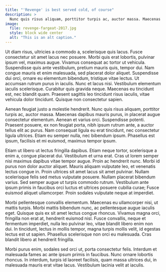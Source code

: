 ```yaml
---
title: "'Revenge' is best served cold, of course"
description: >
  Nunc quis risus aliquam, porttitor turpis ac, auctor massa. Maecenas dapibus mauris purus, in placerat augue consectetur elementum. Aenean et varius orci.
image: 
  file: revenge-fargeat-2017.jpg
  style: block wide center
  alt: "This is an alt caption."
---
```

Ut diam risus, ultricies a commodo a, scelerisque quis lacus. Fusce consectetur sit amet lacus nec posuere. Morbi quis erat lobortis, pulvinar ipsum vel, maximus augue. Vivamus consequat ac tortor ut vehicula. Suspendisse quis ante vestibulum, pretium mauris quis, tempor dui.<!--more--> Nam congue mauris et enim malesuada, sed placerat dolor aliquet. Suspendisse dui orci, ornare eu elementum bibendum, tristique vitae lectus. Ut accumsan rutrum purus in iaculis. Nunc et lacus nisi. Vestibulum elementum iaculis scelerisque. Curabitur quis gravida neque. Maecenas eu tincidunt est, nec blandit quam. Praesent sagittis leo tincidunt risus iaculis, vitae vehicula dolor tincidunt. Quisque non consectetur sapien.

Aenean feugiat justo a molestie hendrerit. Nunc quis risus aliquam, porttitor turpis ac, auctor massa. Maecenas dapibus mauris purus, in placerat augue consectetur elementum. Aenean et varius orci. Suspendisse potenti. Praesent posuere, ex non feugiat porta, nibh ipsum rutrum ante, a auctor tellus elit ac purus. Nam consequat ligula eu erat tincidunt, nec consectetur ligula ultrices. Etiam eu semper nulla, nec bibendum ipsum. Phasellus est ipsum, facilisis et mi euismod, maximus tempor ipsum.

Etiam ut libero ut lectus fringilla dapibus. Etiam neque tortor, scelerisque a enim a, congue placerat dui. Vestibulum et urna erat. Cras ut lorem semper nisi maximus dapibus vitae tempor augue. Proin ac hendrerit nunc. Morbi id purus non dolor auctor aliquet. Mauris aliquam vulputate leo, et venenatis lectus congue in. Proin ultrices sit amet lacus sit amet pulvinar. Nullam scelerisque felis sed metus vulputate posuere. Nullam placerat bibendum varius. Sed semper augue ut turpis commodo rutrum. Vestibulum ante ipsum primis in faucibus orci luctus et ultrices posuere cubilia curae; Fusce euismod aliquet ullamcorper. Proin sodales vulputate neque at imperdiet.

Morbi pellentesque convallis elementum. Maecenas eu ullamcorper nisi, ut mattis turpis. Morbi mattis bibendum nunc, ac pellentesque augue iaculis eget. Quisque quis ex sit amet lectus congue rhoncus. Vivamus magna orci, fringilla non erat at, hendrerit euismod nisl. Fusce convallis, neque et fermentum imperdiet, nulla leo pulvinar leo, vitae blandit libero enim non dui. In tincidunt, lectus in mollis tempor, magna turpis mollis velit, id egestas lectus est ut sapien. Phasellus scelerisque non orci eu malesuada. Cras blandit libero at hendrerit fringilla.

Morbi purus enim, sodales sed orci ut, porta consectetur felis. Interdum et malesuada fames ac ante ipsum primis in faucibus. Nunc ornare lobortis rhoncus. In interdum, turpis id laoreet facilisis, quam massa ultrices dui, in malesuada mauris erat vitae lacus. Vestibulum lacinia velit at iaculis.
